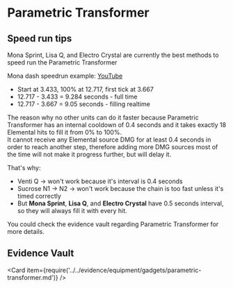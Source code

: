 # Parametric Transformer

## Speed run tips

Mona Sprint, Lisa Q, and Electro Crystal are currently the best methods to speed run the Parametric Transformer

Mona dash speedrun example: [YouTube](https://www.youtube.com/watch?v=7ed8Xd8HX24)

* Start at 3.433, 100% at 12.717, first tick at 3.667
* 12.717 - 3.433 = 9.284 seconds - full time
* 12.717 - 3.667 = 9.05 seconds - filling realtime

The reason why no other units can do it faster because Parametric Transformer has an internal cooldown of 0.4 seconds and it takes exactly 18 Elemental hits to fill it from 0% to 100%.  
It cannot receive any Elemental source DMG for at least 0.4 seconds in order to reach another step, therefore adding more DMG sources most of the time will not make it progress further, but will delay it.

That's why:

* Venti Q -> won't work because it's interval is 0.4 seconds
* Sucrose N1 -> N2 -> won't work because the chain is too fast unless it's timed correctly
* But **Mona Sprint**, **Lisa Q**, and **Electro Crystal** have 0.5 seconds interval, so they will always fill it with every hit.

You could check the evidence vault regarding Parametric Transformer for more details.

## Evidence Vault

<Card item={require('../../evidence/equipment/gadgets/parametric-transformer.md')} />
